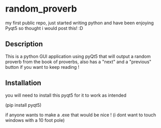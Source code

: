 # random_proverb

my first public repo, just started writing python and have been enjoying Pyqt5 so thought i would post this! :D

## Description

This is a python GUI application using pyQt5 that will output a random proverb from the book of proverbs, also has a "next" and a "previous" button if you want to keep reading ! 

## Installation

you will need to install this pyqt5 for it to work as intended

(pip install pyqt5)

if anyone wants to make a .exe that would be nice !
(i dont want to touch windows with a 10 foot pole)
